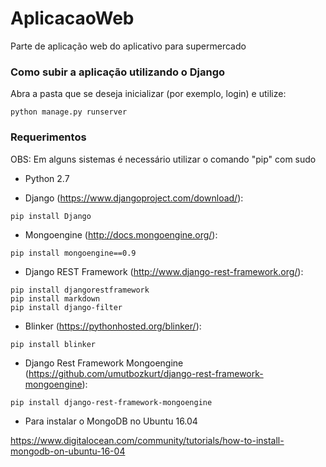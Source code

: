 # AplicacaoWeb

Parte de aplicação web do aplicativo para supermercado

### Como subir a aplicação utilizando o Django

Abra a pasta que se deseja inicializar (por exemplo, login) e utilize:

```python manage.py runserver```


### Requerimentos
OBS: Em alguns sistemas é necessário utilizar o comando "pip" com sudo

* Python 2.7

* Django (https://www.djangoproject.com/download/):

```pip install Django```

* Mongoengine (http://docs.mongoengine.org/):

```pip install mongoengine==0.9```

* Django REST Framework (http://www.django-rest-framework.org/):

```
pip install djangorestframework
pip install markdown
pip install django-filter
```

* Blinker (https://pythonhosted.org/blinker/):

```pip install blinker```

* Django Rest Framework Mongoengine (https://github.com/umutbozkurt/django-rest-framework-mongoengine):

```pip install django-rest-framework-mongoengine```

* Para instalar o MongoDB no Ubuntu 16.04

https://www.digitalocean.com/community/tutorials/how-to-install-mongodb-on-ubuntu-16-04